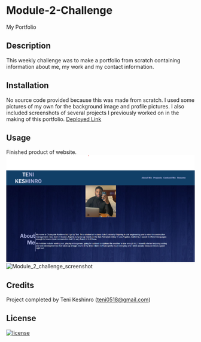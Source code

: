 # Module-2-Challenge
My Portfolio

## Description

This weekly challenge was to make a portfolio from scratch containing information about me, my work and my contact information.




## Installation
No source code provided because this was made from scratch. I used some  pictures of my own for the background image and profile pictures. I also included screenshots of several projects I previously worked on in the making of this portfolio.
[Deployed Link](https://teniife.github.io/challenge-2/)

## Usage

Finished product of website. 
![Mock-up Reference](assets\images\Module_2_challenge_screenshot.png  "Screenshot of Completed Challenge 2")
<img width="940" alt="Module_2_challenge_screenshot" src="https://user-images.githubusercontent.com/101995302/208771952-74523dbf-aa5d-4cc1-b436-2e13ed821b88.png">


## Credits

Project completed by Teni Keshinro (teni0518@gmail.com)


## License

[![license](https://img.shields.io/github/license/DAVFoundation/captain-n3m0.svg?style=flat-square)](https://github.com/DAVFoundation/captain-n3m0/blob/master/LICENSE)
